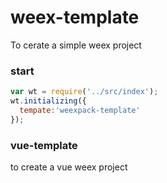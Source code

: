 # weex-template

To cerate a simple weex project

### start

``` js
var wt = require('../src/index');
wt.initializing({
  tempate:'weexpack-template'
});

```


### vue-template

to create a vue weex project
